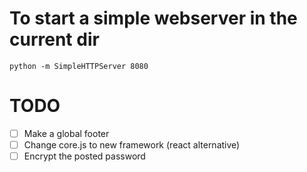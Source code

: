# To start a simple webserver in the current dir
`python -m SimpleHTTPServer 8080`

# TODO
- [ ] Make a global footer
- [ ] Change core.js to new framework (react alternative)
- [ ] Encrypt the posted password
